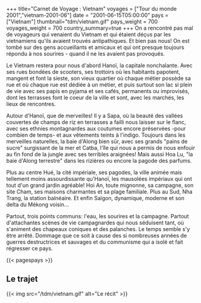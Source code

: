 +++
title="Carnet de Voyage : Vietnam"
voyages = ["Tour du monde 2001","vietnam-2001-06"]
date = "2001-06-15T05:00:00"
pays = ["Vietnam"]
thumbnail="tdm/vietnam.gif"
pays_weight = 700
voyages_weight = 700
country_summary=true
+++
On a rencontré pas mal de voyageurs qui venaient du Vietnam et qui étaient déçus par les vietnamiens qu'ils avaient trouvés antipathiques. Et bien pas nous! On est tombé sur des gens accueillants et amicaux et qui ont presque toujours répondu à nos sourires - quand il ne les avaient pas provoqués. 

Le Vietnam restera pour nous d'abord Hanoï, la capitale nonchalante. Avec ses rues bondées de scooters, ses trottoirs où les habitants papotent, mangent et font la sieste, son vieux quartier où chaque métier possède sa rue et où chaque rue est dédiée à un métier, et puis surtout son lac si plein de vie avec ses papis en pyjama et ses cafés, permanents ou improvisés, dont les terrasses font le coeur de la ville et sont, avec les marchés, les lieux de rencontres.

Autour d'Hanoï, que de merveilles! Il y a Sapa, où la beauté des vallées couvertes de champs de riz en terrasses a failli nous laisser sur le flanc, avec ses ethnies montagnardes aux coutumes encore préservées -pour combien de temps- et aux vêtements teints à l'indigo. Toujours dans les merveilles naturelles, la baie d'Along bien sûr, avec ses grands "pains de sucre" surgissant de la mer et Catba, l'île qui nous a permis de nous enfouir au fin fond de la jungle avec ses terribles araignées! Mais aussi Hoa Lu, "la baie d'Along terrestre" dans les rizières ou encore la pagode des parfums.

Plus au centre Hué, la cité impériale, ses pagodes, la ville animée mais tellement moins assourdissante qu'Hanoï, les mausolées impériaux qui ont tout d'un grand jardin agréable! Hoi An, toute mignonne, sa campagne, son site Cham, ses maisons charmantes et sa plage familiale. Plus au Sud, Nha Trang, la station balnéaire. Et enfin Saïgon, dynamique, moderne et son delta du Mékong voisin...

Partout, trois points communs: l'eau, les sourires et la campagne. Partout d'attachantes scènes de vie campagnardes qui nous séduisent tant, où s'animent des chapeaux coniques et des palanches. Le temps semble s'y être arrêté. Dommage que ce soit à cause des si nombreuses années de guerres destructrices et sauvages et du communisme qui a isolé et fait régresser ce pays.

{{< pagespays >}}
## Le trajet
{{< img src="/tdm/vietnam.gif" alt="Le récit" >}}